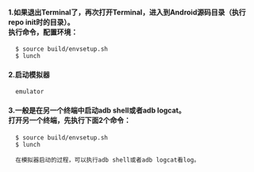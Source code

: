 #### 1.如果退出Terminal了，再次打开Terminal，进入到Android源码目录（执行repo init时的目录）。 <br />执行命令，配置环境：
      $ source build/envsetup.sh
      $ lunch

#### 2.启动模拟器
      emulator
#### 3.一般是在另一个终端中启动adb shell或者adb logcat。 <br />打开另一个终端，先执行下面2个命令：
      $ source build/envsetup.sh
      $ lunch
      
      在模拟器启动的过程，可以执行adb shell或者adb logcat看log。
